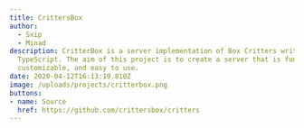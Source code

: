 ```yaml
---
title: CrittersBox
author:
  - Sxip
  - Minad
description: CritterBox is a server implementation of Box Critters written in
  TypeScript. The aim of this project is to create a server that is fun,
  customizable, and easy to use.
date: 2020-04-12T16:13:19.810Z
image: /uploads/projects/critterbox.png
buttons:
- name: Source
  href: https://github.com/crittersbox/critters
---
```

